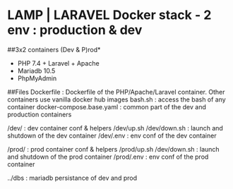 # LAMP | LARAVEL Docker stack - 2 env : production & dev

##3x2 containers (Dev & P)rod*
- PHP 7.4 + Laravel + Apache
- Mariadb 10.5
- PhpMyAdmin

##Files
Dockerfile : Dockerfile of the PHP/Apache/Laravel container. Other containers use vanilla docker hub images
bash.sh : access the bash of any container
docker-compose.base.yaml : common part of the dev and production containers

/dev/ : dev container conf & helpers
/dev/up.sh /dev/down.sh : launch and shutdown of the dev container
/dev/.env : env conf of the dev container

/prod/ : prod container conf & helpers
/prod/up.sh /dev/down.sh : launch and shutdown of the prod container
/prod/.env : env conf of the prod container

../dbs : mariadb persistance of dev and prod
